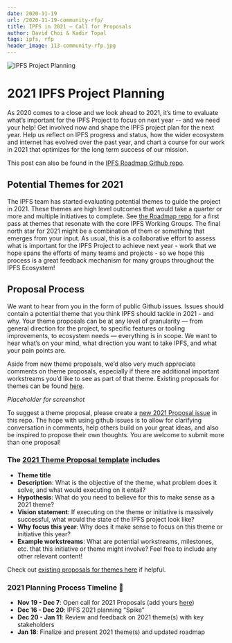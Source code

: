 ```yaml
---
date: 2020-11-19
url: /2020-11-19-community-rfp/
title: IPFS in 2021 – Call for Proposals
author: David Choi & Kadir Topal
tags: ipfs, rfp
header_image: 113-community-rfp.jpg
---
```


![IPFS Project Planning](/header_images/113-community-rfp.jpg)

# 2021 IPFS Project Planning

As 2020 comes to a close and we look ahead to 2021, it’s time to evaluate what’s important for the IPFS Project to focus on next year -- and we need your help! Get involved now and shape the IPFS project plan for the next year. Help us reflect on IPFS progress and status, how the wider ecosystem and internet has evolved over the past year, and chart a course for our work in 2021 that optimizes for the long term success of our mission.

This post can also be found in the [IPFS Roadmap Github repo](https://github.com/ipfs/roadmap/blob/master/2021-IPFS-Project-Planning.md).

## Potential Themes for 2021

The IPFS team has started evaluating potential themes to guide the project in 2021. These themes are high level outcomes that would take a quarter or more and multiple initiatives to complete. See [the Roadmap repo](https://github.com/ipfs/roadmap/issues?q=is%3Aissue+is%3Aopen+label%3A%222021+Theme+Proposal%22) for a first pass at themes that resonate with the core IPFS Working Groups. The final north star for 2021 might be a combination of them or something that emerges from your input. As usual, this is a collaborative effort to assess what is important for the IPFS Project to achieve next year - work that we hope spans the efforts of many teams and projects - so we hope this process is a great feedback mechanism for many groups throughout the IPFS Ecosystem!

## Proposal Process

We want to hear from you in the form of public Github issues. Issues should contain a potential theme that you think IPFS should tackle in 2021 - and why. Your theme proposals can be at any level of granularity — from general direction for the project, to specific features or tooling improvements, to ecosystem needs — everything is in scope. We want to hear what’s on your mind, what direction you want to take IPFS, and what your pain points are. 

Aside from new theme proposals, we’d also very much appreciate comments on theme proposals, especially if there are additional important workstreams you’d like to see as part of that theme. Existing proposals for themes can be found [here](https://github.com/ipfs/roadmap/issues?q=is%3Aissue+is%3Aopen+label%3A%222021+Theme+Proposal%22).

_Placeholder for screenshot_

To suggest a theme proposal, please create a [new 2021 Proposal issue](https://github.com/ipfs/roadmap/issues/new/choose) in this repo. The hope with using github issues is to allow for clarifying conversation in comments, help others build on your great ideas, and also be inspired to propose their own thoughts. You are welcome to submit more than one proposal! 

### The [2021 Theme Proposal template](https://github.com/ipfs/roadmap/issues/new/choose) includes

- **Theme title**
- **Description**: What is the objective of the theme, what problem does it solve, and what would executing on it entail?
- **Hypothesis**: What do you need to believe for this to make sense as a 2021 theme?
- **Vision statement**: If executing on the theme or initiative is massively successful, what would the state of the IPFS project look like?
- **Why focus this year**: Why does it make sense to focus on this theme or initiative this year?
- **Example workstreams**: What are potential workstreams, milestones, etc. that this initiative or theme might involve?
Feel free to include any other relevant content!

Check out [existing proposals for themes here](https://github.com/ipfs/roadmap/issues?q=is%3Aissue+is%3Aopen+label%3A%222021+Theme+Proposal%22) if helpful.

### 2021 Planning Process Timeline 📆

- **Nov 19 - Dec 7**: Open call for 2021 Proposals (add yours [here](https://github.com/ipfs/roadmap/issues/new/choose))
- **Dec 16 - Dec 20**: IPFS 2021 planning “Spike”
- **Dec 20 - Jan 11**: Review and feedback on 2021 theme(s) with key stakeholders
- **Jan 18**: Finalize and present 2021 theme(s) and updated roadmap
